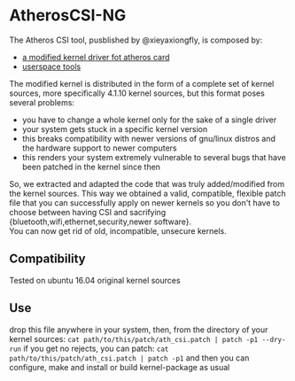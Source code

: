 # AtherosCSI-NG

The Atheros CSI tool, pusblished by @xieyaxiongfly, is composed by: 
- [a modified kernel driver fot atheros card](https://github.com/xieyaxiongfly/Atheros-CSI-Tool) 
- [userspace tools](https://github.com/xieyaxiongfly/Atheros-CSI-Tool-UserSpace-APP)  

The modified kernel is distributed in the form of a complete set of kernel sources, more specifically 4.1.10 kernel sources, but this format poses several problems:

- you have to change a whole kernel only for the sake of a single driver
- your system gets stuck in a specific kernel version
- this breaks compatibility with newer versions of gnu/linux distros and the hardware support to newer computers
- this renders your system extremely vulnerable to several bugs that have been patched in the kernel since then 

So, we extracted and adapted the code that was truly added/modified from the kernel sources. This way we obtained a valid, compatible, flexible patch file that you can successfully apply on newer kernels so you don't have to choose between having CSI and sacrifying {bluetooth,wifi,ethernet,security,newer software}.  
You can now get rid of old, incompatible, unsecure kernels.
## Compatibility
Tested on ubuntu 16.04 original kernel sources
## Use
drop this file anywhere in your system, then, from the directory of your kernel sources:
`cat path/to/this/patch/ath_csi.patch | patch -p1 --dry-run`
if you get no rejects, you can patch:
`cat path/to/this/patch/ath_csi.patch | patch -p1`
and then you can configure, make and install or build kernel-package as usual
